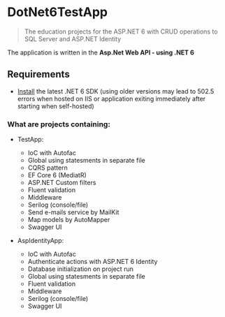 
# DotNet6TestApp

> The education projects for the ASP.NET 6 with CRUD operations to SQL Server and ASP.NET Identity

The application is written in the **Asp.Net Web API - using .NET 6**

## Requirements

- [Install](https://www.microsoft.com/net/download/windows#/current) the latest .NET 6 SDK (using older versions may lead to 502.5 errors when hosted on IIS or application exiting immediately after starting when self-hosted)

### What are projects containing:

- TestApp:
  - IoC with Autofac
  - Global using statesments in separate file
  - CQRS pattern
  - EF Core 6 (MediatR)
  - ASP.NET Custom filters
  - Fluent validation
  - Middleware
  - Serilog (console/file)
  - Send e-mails service by MailKit
  - Map models by AutoMapper
  - Swagger UI

- AspIdentityApp:
  - IoC with Autofac
  - Authenticate actions with ASP.NET 6 Identity
  - Database initialization on project run
  - Global using statesments in separate file
  - Fluent validation
  - Middleware
  - Serilog (console/file)
  - Swagger UI  
